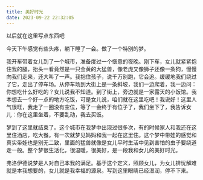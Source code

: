 ```yaml
---
title: 美好时光
date: 2023-09-22 22:32:05
---
```

以后就在这里写点东西吧


今天下午感觉有些头疼，躺下睡了一会。做了一个特别的梦。


我开车带着女儿到了一个城市，准备度过一个惬意的夜晚。刚下车，女儿就紧紧抱住我的腿，抬头一看竟然是一只金黄的大猛兽，像老虎又像狮子还像一条狗，慢慢向我们走来，还大叫了一声。我抱住孩子，说千万别跑，它会追。缓缓地我们绕过了它，走出了停车场。从停车场到大街上是一条斜坡，我们一边爬着，我一边问：你想吃什么好吃的？女儿说我不知道。到了街上，旁边就是一家露天的小饭馆。我本想去一个好一点的地方吃饭，可是女儿说，咱们就在这里吃吧！我说好！这里人气很旺，我走了一圈没有空位，等了一会终于有位子了，我们坐下了，我告诉女儿：你在这里坐着，不要乱动，我去买饭。


梦到了这里就结束了。这个城市在我梦中出现过很多次，有的时候家人和我还在这里住酒店，吃大餐。有一次就梦见妈妈和我一起在这里住。这个梦中带娃的感觉和真实带娃也是别无二致，里面的猛兽就像是女儿平时生活中见到害怕的虫子要绕道走一般。整个梦很生活化，很温暖，很美好，是一段我和女儿的美好时光。


弗洛伊德说梦是人对自己本我的满足。基于这个定义，照顾女儿，为女儿排忧解难就是本我想要的，女儿就是我幸福的源泉。写到这里眼睛已经湿润，停不下来。

